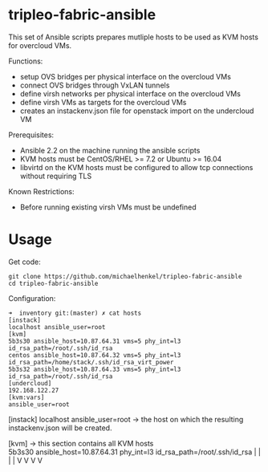 # tripleo-fabric-ansible
This set of Ansible scripts prepares mutliple hosts to be used as KVM hosts for overcloud VMs.    

Functions:    
- setup OVS bridges per physical interface on the overcloud VMs    
- connect OVS bridges through VxLAN tunnels    
- define virsh networks per physical interface on the overcloud VMs    
- define virsh VMs as targets for the overcloud VMs    
- creates an instackenv.json file for openstack import on the undercloud VM    

Prerequisites:    
- Ansible 2.2 on the machine running the ansible scripts    
- KVM hosts must be CentOS/RHEL >= 7.2 or Ubuntu >= 16.04    
- libvirtd on the KVM hosts must be configured to allow tcp connections without requiring TLS    

Known Restrictions:    
- Before running existing virsh VMs must be undefined    

# Usage
Get code:    
```
git clone https://github.com/michaelhenkel/tripleo-fabric-ansible
cd tripleo-fabric-ansible
```
Configuration:    
```
➜  inventory git:(master) ✗ cat hosts
[instack]
localhost ansible_user=root
[kvm]
5b3s30 ansible_host=10.87.64.31 vms=5 phy_int=l3 id_rsa_path=/root/.ssh/id_rsa
centos ansible_host=10.87.64.32 vms=5 phy_int=l3 id_rsa_path=/home/stack/.ssh/id_rsa_virt_power
5b3s32 ansible_host=10.87.64.33 vms=5 phy_int=l3 id_rsa_path=/root/.ssh/id_rsa
[undercloud]
192.168.122.27
[kvm:vars]
ansible_user=root
```
[instack]
localhost ansible_user=root -> the host on which the resulting instackenv.json will be created.

[kvm] -> this section contains all KVM hosts    
5b3s30 ansible_host=10.87.64.31 phy_int=l3 id_rsa_path=/root/.ssh/id_rsa
  |                     |           |                 |
  V                     V           V                 V
